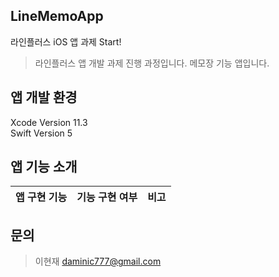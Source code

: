## LineMemoApp
라인플러스 iOS 앱 과제 Start!

>라인플러스 앱 개발 과제 진행 과정입니다.
>메모장 기능 앱입니다.

## 앱 개발 환경

Xcode Version 11.3 <br>
Swift Version 5

## 앱 기능 소개
| 앱 구현 기능 | 기능 구현 여부 | 비고 | 
|-----------|-------------|-----|

## 문의 

> 이현재 daminic777@gmail.com
